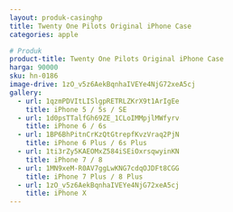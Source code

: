 ```yaml
---
layout: produk-casinghp
title: Twenty One Pilots Original iPhone Case
categories: apple

# Produk
product-title: Twenty One Pilots Original iPhone Case
harga: 90000
sku: hn-0186
image-drive: 1zO_v5z6AekBqnhaIVEYe4NjG72xeA5cj
gallery:
  - url: 1qzmPDVItLISlgpRETRLZKrX9t1ArIgEe
    title: iPhone 5 / 5s / SE
  - url: 1d0psTTalfGh69ZE_1CLoIMMpjlMWfyrv
    title: iPhone 6 / 6s
  - url: 1BP6BhPitnCrKzQtGtrepfKvzVraq2PjN
    title: iPhone 6 Plus / 6s Plus
  - url: 1ti3rZy5KAEOMxZ584iSEiOxrsqwyinKN
    title: iPhone 7 / 8
  - url: 1MN9xeM-R0AV7ggLwKNG7cdqOJDFt8CGG
    title: iPhone 7 Plus / 8 Plus
  - url: 1zO_v5z6AekBqnhaIVEYe4NjG72xeA5cj
    title: iPhone X
---
```

